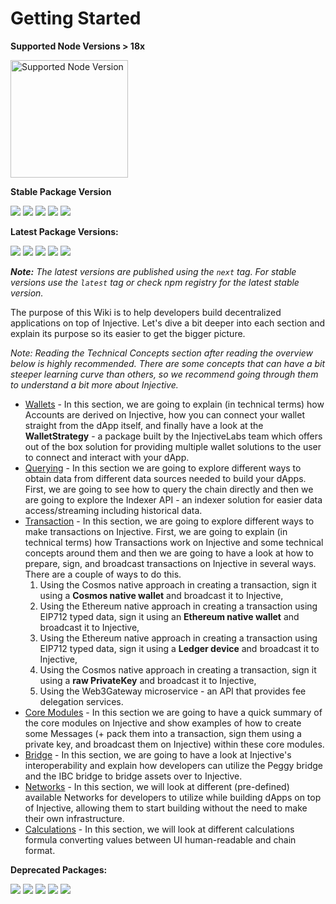 # Getting Started

**Supported Node Versions **<mark style="color:green;">**> 18x**</mark>

<div align="left">

<img src="http://img.shields.io/badge/node-18.x-brightgreen.svg" alt="Supported Node Version" width="188">

</div>

**Stable Package Version**

![](https://img.shields.io/npm/v/%40injectivelabs/sdk-ts/latest?label=%40injectivelabs%2Fsdk-ts) ![](https://img.shields.io/npm/v/%40injectivelabs/wallet-ts/latest?label=%40injectivelabs%2Fwallet-ts) ![](https://img.shields.io/npm/v/%40injectivelabs/networks/latest?label=%40injectivelabs%2Fnetworks) ![](https://img.shields.io/npm/v/%40injectivelabs/ts-types/latest?label=%40injectivelabs%2Fts-types) ![](https://img.shields.io/npm/v/%40injectivelabs/utils/latest?label=%40injectivelabs%2Futils)

**Latest Package Versions:**

![](https://img.shields.io/npm/v/%40injectivelabs/sdk-ts/next?label=%40injectivelabs%2Fsdk-ts) ![](https://img.shields.io/npm/v/%40injectivelabs/wallet-ts/next?label=%40injectivelabs%2Fwallet-ts) ![](https://img.shields.io/npm/v/%40injectivelabs/networks/next?label=%40injectivelabs%2Fnetworks) ![](https://img.shields.io/npm/v/%40injectivelabs/ts-types/next?label=%40injectivelabs%2Fts-types) ![](https://img.shields.io/npm/v/%40injectivelabs/utils/next?label=%40injectivelabs%2Futils)

_**Note:** The latest versions are published using the `next` tag. For stable versions use the `latest` tag or check npm registry for the latest stable version._

The purpose of this Wiki is to help developers build decentralized applications on top of Injective. Let's dive a bit deeper into each section and explain its purpose so its easier to get the bigger picture.

_Note: Reading the Technical Concepts section after reading the overview below is highly recommended. There are some concepts that can have a bit steeper learning curve than others, so we recommend going through them to understand a bit more about Injective._

* [Wallets](wallet/) - In this section, we are going to explain (in technical terms) how Accounts are derived on Injective, how you can connect your wallet straight from the dApp itself, and finally have a look at the **WalletStrategy** - a package built by the InjectiveLabs team which offers out of the box solution for providing multiple wallet solutions to the user to connect and interact with your dApp.
* [Querying](querying/) - In this section we are going to explore different ways to obtain data from different data sources needed to build your dApps. First, we are going to see how to query the chain directly and then we are going to explore the Indexer API - an indexer solution for easier data access/streaming including historical data.
* [Transaction](transactions/) - In this section, we are going to explore different ways to make transactions on Injective. First, we are going to explain (in technical terms) how Transactions work on Injective and some technical concepts around them and then we are going to have a look at how to prepare, sign, and broadcast transactions on Injective in several ways. There are a couple of ways to do this.
  1. Using the Cosmos native approach in creating a transaction, sign it using a **Cosmos native wallet** and broadcast it to Injective,
  2. Using the Ethereum native approach in creating a transaction using EIP712 typed data, sign it using an **Ethereum native wallet** and broadcast it to Injective,
  3. Using the Ethereum native approach in creating a transaction using EIP712 typed data, sign it using a **Ledger device** and broadcast it to Injective,
  4. Using the Cosmos native approach in creating a transaction, sign it using a **raw PrivateKey** and broadcast it to Injective,
  5. Using the Web3Gateway microservice - an API that provides fee delegation services.
* [Core Modules](core-modules/) - In this section we are going to have a quick summary of the core modules on Injective and show examples of how to create some Messages (+ pack them into a transaction, sign them using a private key, and broadcast them on Injective) within these core modules.
* [Bridge](bridge/) - In this section, we are going to have a look at Injective's interoperability and explain how developers can utilize the Peggy bridge and the IBC bridge to bridge assets over to Injective.
* [Networks](readme/networks.md) - In this section, we will look at different (pre-defined) available Networks for developers to utilize while building dApps on top of Injective, allowing them to start building without the need to make their own infrastructure.
* [Calculations](calculations/) - In this section, we will look at different calculations formula converting values between UI human-readable and chain format.

**Deprecated Packages:**

![](https://img.shields.io/npm/v/%40injectivelabs/bridge-ts/latest?label=%40injectivelabs%2Fbridge-ts) ![](https://img.shields.io/npm/v/%40injectivelabs/contracts/latest?label=%40injectivelabs%2Fcontracts) ![](https://img.shields.io/npm/v/%40injectivelabs/sdk-ui-ts/latest?label=%40injectivelabs%2Fsdk-ui-ts) ![](https://img.shields.io/npm/v/%40injectivelabs/token-utils/latest?label=%40injectivelabs%2Ftoken-utils) ![](https://img.shields.io/npm/v/%40injectivelabs%2Ftoken-metadata/latest?label=%40injectivelabs%2Ftoken-metadata)
